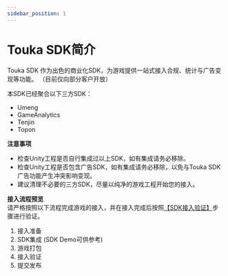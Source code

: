 ```yaml
---
sidebar_position: 1
---
```


# Touka SDK简介

Touka SDK  作为出色的商业化SDK，为游戏提供一站式接入合规、统计与广告变现等功能。
（目前仅向部分客户开放）


本SDK已经聚合以下三方SDK：
- Umeng
- GameAnalytics
- Tenjin
- Topon


**注意事项**
- 检查Unity工程是否自行集成过以上SDK，如有集成请务必移除。
- 检查Unity工程是否包含广告SDK，如有集成请务必移除，以免与Touka SDK广告功能产生冲突影响变现。
- 建议清理不必要的三方SDK，尽量以纯净的游戏工程开始您的接入。

**接入流程预览**  
请严格按照以下流程完成游戏的接入，并在接入完成后按照[【SDK接入验证】](./tkg-integration/sdk-basic/../sdk-test/sdk-test-android.md)步骤进行验证。
1. 接入准备
2. SDK集成 (SDK Demo可供参考)
3. 游戏打包
4. 接入验证
5. 提交发布
